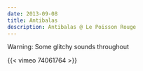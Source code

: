 ```yaml
---
date: 2013-09-08
title: Antibalas
description: Antibalas @ Le Poisson Rouge
---
```


Warning: Some glitchy sounds throughout

{{< vimeo 74061764 >}}
